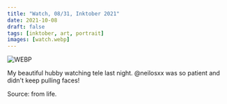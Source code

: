 ```yaml
---
title: "Watch, 08/31, Inktober 2021"
date: 2021-10-08
draft: false
tags: [inktober, art, portrait]
images: [watch.webp]
---
```


![WEBP](watch.webp "Image")

My beautiful hubby watching tele last night. @neilosxx was so patient and didn't keep pulling faces!

Source: from life.
